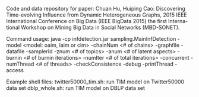 Code and data repository for paper:
Chuan Hu, Huiping Cao: Discovering Time-evolving Influence from Dynamic Heterogeneous Graphs, 2015 IEEE International Conference on Big Data (IEEE BigData 2015) the first Interna- tional Workshop on Mining Big Data in Social Networks (MBD-SONET).

Command usage:
java -cp infdetection.jar sampling.MainInfDetection 
    -model <model: oaim, laim or cim> 
    -chainNum <# of chains> 
    -graphfile <path to graph file>
    -datafile <path to object profile data file>
    -samplerId <sampler id>
    -znum <# of topics>
    -anum <# of latent aspects>
    -burnin <# of burnin iterations>
    -numIter <# of total iterations>
    -concurrent <y or n. indicate parallel Gibbs sampling or not> 
    -numThread <# of threads>
    -checkConsistence <y or n. whether check consistence of counts. mainly used in debug> 
    -debug <y or n. debug on sampling process>
    -printThread <y or n. whether print thread running time details>
    -access <iterator or index>

Example shell files:
    twitter50000_tim.sh: run TIM model on Twitter50000 data set
    dblp_whole.sh: run TIM model on DBLP data set
